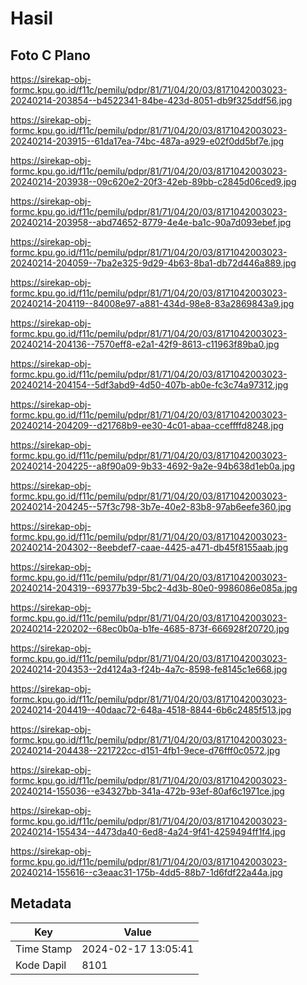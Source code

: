 # Hasil

## Foto C Plano

https://sirekap-obj-formc.kpu.go.id/f11c/pemilu/pdpr/81/71/04/20/03/8171042003023-20240214-203854--b4522341-84be-423d-8051-db9f325ddf56.jpg

https://sirekap-obj-formc.kpu.go.id/f11c/pemilu/pdpr/81/71/04/20/03/8171042003023-20240214-203915--61da17ea-74bc-487a-a929-e02f0dd5bf7e.jpg

https://sirekap-obj-formc.kpu.go.id/f11c/pemilu/pdpr/81/71/04/20/03/8171042003023-20240214-203938--09c620e2-20f3-42eb-89bb-c2845d06ced9.jpg

https://sirekap-obj-formc.kpu.go.id/f11c/pemilu/pdpr/81/71/04/20/03/8171042003023-20240214-203958--abd74652-8779-4e4e-ba1c-90a7d093ebef.jpg

https://sirekap-obj-formc.kpu.go.id/f11c/pemilu/pdpr/81/71/04/20/03/8171042003023-20240214-204059--7ba2e325-9d29-4b63-8ba1-db72d446a889.jpg

https://sirekap-obj-formc.kpu.go.id/f11c/pemilu/pdpr/81/71/04/20/03/8171042003023-20240214-204119--84008e97-a881-434d-98e8-83a2869843a9.jpg

https://sirekap-obj-formc.kpu.go.id/f11c/pemilu/pdpr/81/71/04/20/03/8171042003023-20240214-204136--7570eff8-e2a1-42f9-8613-c11963f89ba0.jpg

https://sirekap-obj-formc.kpu.go.id/f11c/pemilu/pdpr/81/71/04/20/03/8171042003023-20240214-204154--5df3abd9-4d50-407b-ab0e-fc3c74a97312.jpg

https://sirekap-obj-formc.kpu.go.id/f11c/pemilu/pdpr/81/71/04/20/03/8171042003023-20240214-204209--d21768b9-ee30-4c01-abaa-cceffffd8248.jpg

https://sirekap-obj-formc.kpu.go.id/f11c/pemilu/pdpr/81/71/04/20/03/8171042003023-20240214-204225--a8f90a09-9b33-4692-9a2e-94b638d1eb0a.jpg

https://sirekap-obj-formc.kpu.go.id/f11c/pemilu/pdpr/81/71/04/20/03/8171042003023-20240214-204245--57f3c798-3b7e-40e2-83b8-97ab6eefe360.jpg

https://sirekap-obj-formc.kpu.go.id/f11c/pemilu/pdpr/81/71/04/20/03/8171042003023-20240214-204302--8eebdef7-caae-4425-a471-db45f8155aab.jpg

https://sirekap-obj-formc.kpu.go.id/f11c/pemilu/pdpr/81/71/04/20/03/8171042003023-20240214-204319--69377b39-5bc2-4d3b-80e0-9986086e085a.jpg

https://sirekap-obj-formc.kpu.go.id/f11c/pemilu/pdpr/81/71/04/20/03/8171042003023-20240214-220202--68ec0b0a-b1fe-4685-873f-666928f20720.jpg

https://sirekap-obj-formc.kpu.go.id/f11c/pemilu/pdpr/81/71/04/20/03/8171042003023-20240214-204353--2d4124a3-f24b-4a7c-8598-fe8145c1e668.jpg

https://sirekap-obj-formc.kpu.go.id/f11c/pemilu/pdpr/81/71/04/20/03/8171042003023-20240214-204419--40daac72-648a-4518-8844-6b6c2485f513.jpg

https://sirekap-obj-formc.kpu.go.id/f11c/pemilu/pdpr/81/71/04/20/03/8171042003023-20240214-204438--221722cc-d151-4fb1-9ece-d76fff0c0572.jpg

https://sirekap-obj-formc.kpu.go.id/f11c/pemilu/pdpr/81/71/04/20/03/8171042003023-20240214-155036--e34327bb-341a-472b-93ef-80af6c1971ce.jpg

https://sirekap-obj-formc.kpu.go.id/f11c/pemilu/pdpr/81/71/04/20/03/8171042003023-20240214-155434--4473da40-6ed8-4a24-9f41-4259494ff1f4.jpg

https://sirekap-obj-formc.kpu.go.id/f11c/pemilu/pdpr/81/71/04/20/03/8171042003023-20240214-155616--c3eaac31-175b-4dd5-88b7-1d6fdf22a44a.jpg


## Metadata

| Key        | Value               |
| ---------- | ------------------- |
| Time Stamp | 2024-02-17 13:05:41 |
| Kode Dapil | 8101                |



